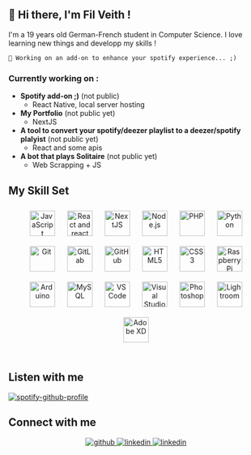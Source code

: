 
## **👋** Hi there, I'm Fil Veith !

I'm a 19 years old German-French student in Computer Science. I love learning new things and developp my skills !


```
🚧 Working on an add-on to enhance your spotify experience... ;)
```

### **Currently working on :**
  - **Spotify add-on ;)** (not public)
    - React Native, local server hosting
  - **My Portfolio** (not public yet)
    - NextJS 
  - **A tool to convert your spotify/deezer playlist to a deezer/spotify plalyist** (not public yet)
    - React and some apis
  - **A bot that plays Solitaire** (not public yet)
    - Web Scrapping + JS 

## **My Skill Set**  
<tr><td valign="top" width="100%">

<div align="center">  

<img style="margin: 10px" src="https://profilinator.rishav.dev/skills-assets/javascript-original.svg" alt="JavaScript" height="50" /> 
  
<img style="margin: 10px" src="https://cdn.freebiesupply.com/logos/large/2x/react-1-logo-png-transparent.png" alt="React and react native" height="50" />
  
<img style="margin: 10px" src="https://upload.wikimedia.org/wikipedia/commons/thumb/8/8e/Nextjs-logo.svg/1200px-Nextjs-logo.svg.png" alt="NextJS" height="50" /> 

<img style="margin: 10px" src="https://profilinator.rishav.dev/skills-assets/nodejs-original-wordmark.svg" alt="Node.js" height="50" />  

<img style="margin: 10px" src="https://profilinator.rishav.dev/skills-assets/php-original.svg" alt="PHP" height="50" />

<img style="margin: 10px" src="https://profilinator.rishav.dev/skills-assets/python-original.svg" alt="Python" height="50" />  

<img style="margin: 10px" src="https://profilinator.rishav.dev/skills-assets/git-scm-icon.svg" alt="Git" height="50" />  

<img style="margin: 10px" src="https://profilinator.rishav.dev/skills-assets/gitlab.svg" alt="GitLab" height="50" />  

<img style="margin: 10px" src="https://cdn-icons-png.flaticon.com/512/25/25231.png" alt="GitHub" height="50" />  

<img style="margin: 10px" src="https://profilinator.rishav.dev/skills-assets/html5-original-wordmark.svg" alt="HTML5" height="50" />  

<img style="margin: 10px" src="https://profilinator.rishav.dev/skills-assets/css3-original-wordmark.svg" alt="CSS3" height="50" />  

<img style="margin: 10px" src="https://logo.clearbit.com/raspberrypi.com" alt="Raspberry Pi" height="50" />  

<img style="margin: 10px" src="https://profilinator.rishav.dev/skills-assets/arduino.png" alt="Arduino" height="50" />  

<img style="margin: 10px" src="https://profilinator.rishav.dev/skills-assets/mysql-original-wordmark.svg" alt="MySQL" height="50" />   

<img style="margin: 10px" src="https://code.visualstudio.com/assets/images/code-stable.png" alt="VS Code" height="50" /> 

<img style="margin: 10px" src="https://www.pikpng.com/pngl/b/216-2164742_visual-studio-2013-logo-visual-studio-logo-png.png" alt="Visual Studio" height="50" /> 

<img style="margin: 10px" src="https://cdn.freelogovectors.net/wp-content/uploads/2021/09/adobe-photoshop-logo-freelogovectors.net_-400x400.png" alt="Photoshop" height="50" />  

<img style="margin: 10px" src="https://profilinator.rishav.dev/skills-assets/lightroom.png" alt="Lightroom" height="50" />  

<img style="margin: 10px" src="https://profilinator.rishav.dev/skills-assets/adobexd.png" alt="Adobe XD" height="50" />  

</div>

<br/>

## **Listen with me**

[![spotify-github-profile](https://spotify-github-profile.vercel.app/api/view?uid=9i1jsaxyj6m67b0yog91jv09p&cover_image=true&theme=novatorem&bar_color=53b14f&bar_color_cover=true)](https://spotify-github-profile.vercel.app/api/view?uid=9i1jsaxyj6m67b0yog91jv09p&redirect=true)

## **Connect with me**  
<div align="center">
<a href="https://github.com/filveith" target="_blank">
<img src=https://img.shields.io/badge/github-%2324292e.svg?&style=for-the-badge&logo=github&logoColor=white alt=github style="margin-bottom: 5px;" />
</a>
<a href="https://linkedin.com/in/filveith" target="_blank">
<img src=https://img.shields.io/badge/linkedin-%231E77B5.svg?&style=for-the-badge&logo=linkedin&logoColor=white alt=linkedin style="margin-bottom: 5px;" />
</a>
<a href="mailto:fil.veith@gmx.com" target="_blank">
<img src=https://img.shields.io/badge/mail-%231E77B5.svg?&style=for-the-badge&logo=gmail&logoColor=white&color=red alt=linkedin style="margin-bottom: 5px;" />
</a>
</div>
